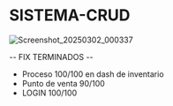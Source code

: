 # SISTEMA-CRUD
![Screenshot_20250302_000337](https://github.com/user-attachments/assets/e6e3cd50-062e-444f-affd-c864043341fe)

-- FIX TERMINADOS -- 
* Proceso 100/100 en dash de inventario
* Punto de venta 90/100
* LOGIN 100/100
  
